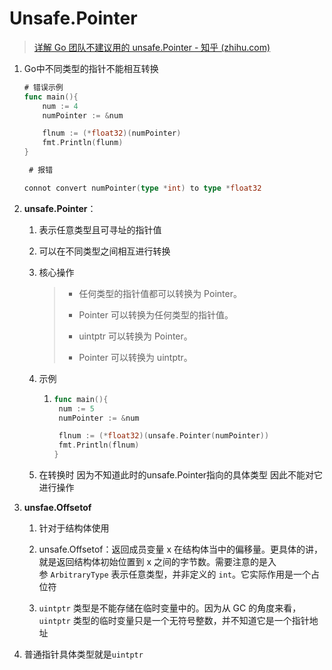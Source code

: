 # Unsafe.Pointer

> [详解 Go 团队不建议用的 unsafe.Pointer - 知乎 (zhihu.com)](https://zhuanlan.zhihu.com/p/425418907)

1. Go中不同类型的指针不能相互转换
   
   ```go
   # 错误示例
   func main(){
       num := 4
       numPointer := &num
   
       flnum := (*float32)(numPointer)
       fmt.Println(flunm)
   }    
   
    # 报错
   
   connot convert numPointer(type *int) to type *float32
   ```

2. **unsafe.Pointer**：
   
   1. 表示任意类型且可寻址的指针值
   
   2. 可以在不同类型之间相互进行转换
   
   3. 核心操作
      
      > - 任何类型的指针值都可以转换为 Pointer。  
      > 
      > - Pointer 可以转换为任何类型的指针值。  
      > 
      > - uintptr 可以转换为 Pointer。  
      > 
      > - Pointer 可以转换为 uintptr。
   
   4. 示例
      
      1. ```go
         func main(){
          num := 5
          numPointer := &num
         
          flnum := (*float32)(unsafe.Pointer(numPointer))
          fmt.Println(flnum)
         }
         ```
   
   5. 在转换时 因为不知道此时的unsafe.Pointer指向的具体类型 因此不能对它进行操作

3. **unsfae.Offsetof**
   
   1. 针对于结构体使用
   
   2. unsafe.Offsetof：返回成员变量 x 在结构体当中的偏移量。更具体的讲，就是返回结构体初始位置到 x 之间的字节数。需要注意的是入参 `ArbitraryType` 表示任意类型，并非定义的 `int`。它实际作用是一个占位符
   
   3. `uintptr` 类型是不能存储在临时变量中的。因为从 GC 的角度来看，`uintptr` 类型的临时变量只是一个无符号整数，并不知道它是一个指针地址

4. 普通指针具体类型就是`uintptr`


